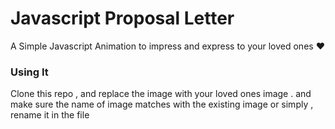 # Javascript Proposal Letter

A Simple Javascript Animation to impress and express to your loved ones ❤️



### Using It

Clone this repo , and replace the image with your loved ones image . and make sure the name of image matches with the existing image 
or simply , rename it in the file



